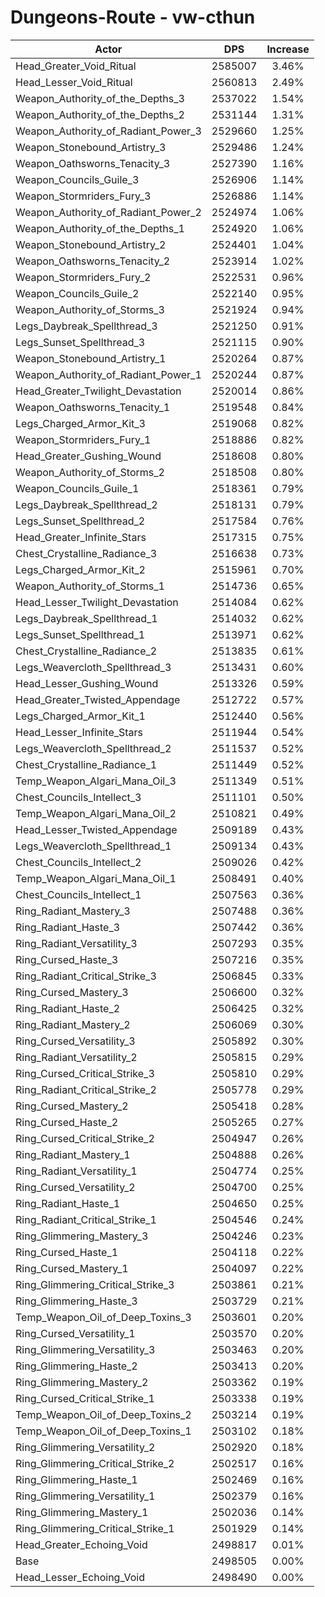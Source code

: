 # Dungeons-Route - vw-cthun
| Actor | DPS | Increase |
|---|:---:|:---:|
|Head_Greater_Void_Ritual|2585007|3.46%|
|Head_Lesser_Void_Ritual|2560813|2.49%|
|Weapon_Authority_of_the_Depths_3|2537022|1.54%|
|Weapon_Authority_of_the_Depths_2|2531144|1.31%|
|Weapon_Authority_of_Radiant_Power_3|2529660|1.25%|
|Weapon_Stonebound_Artistry_3|2529486|1.24%|
|Weapon_Oathsworns_Tenacity_3|2527390|1.16%|
|Weapon_Councils_Guile_3|2526906|1.14%|
|Weapon_Stormriders_Fury_3|2526886|1.14%|
|Weapon_Authority_of_Radiant_Power_2|2524974|1.06%|
|Weapon_Authority_of_the_Depths_1|2524920|1.06%|
|Weapon_Stonebound_Artistry_2|2524401|1.04%|
|Weapon_Oathsworns_Tenacity_2|2523914|1.02%|
|Weapon_Stormriders_Fury_2|2522531|0.96%|
|Weapon_Councils_Guile_2|2522140|0.95%|
|Weapon_Authority_of_Storms_3|2521924|0.94%|
|Legs_Daybreak_Spellthread_3|2521250|0.91%|
|Legs_Sunset_Spellthread_3|2521115|0.90%|
|Weapon_Stonebound_Artistry_1|2520264|0.87%|
|Weapon_Authority_of_Radiant_Power_1|2520244|0.87%|
|Head_Greater_Twilight_Devastation|2520014|0.86%|
|Weapon_Oathsworns_Tenacity_1|2519548|0.84%|
|Legs_Charged_Armor_Kit_3|2519068|0.82%|
|Weapon_Stormriders_Fury_1|2518886|0.82%|
|Head_Greater_Gushing_Wound|2518608|0.80%|
|Weapon_Authority_of_Storms_2|2518508|0.80%|
|Weapon_Councils_Guile_1|2518361|0.79%|
|Legs_Daybreak_Spellthread_2|2518131|0.79%|
|Legs_Sunset_Spellthread_2|2517584|0.76%|
|Head_Greater_Infinite_Stars|2517315|0.75%|
|Chest_Crystalline_Radiance_3|2516638|0.73%|
|Legs_Charged_Armor_Kit_2|2515961|0.70%|
|Weapon_Authority_of_Storms_1|2514736|0.65%|
|Head_Lesser_Twilight_Devastation|2514084|0.62%|
|Legs_Daybreak_Spellthread_1|2514032|0.62%|
|Legs_Sunset_Spellthread_1|2513971|0.62%|
|Chest_Crystalline_Radiance_2|2513835|0.61%|
|Legs_Weavercloth_Spellthread_3|2513431|0.60%|
|Head_Lesser_Gushing_Wound|2513326|0.59%|
|Head_Greater_Twisted_Appendage|2512722|0.57%|
|Legs_Charged_Armor_Kit_1|2512440|0.56%|
|Head_Lesser_Infinite_Stars|2511944|0.54%|
|Legs_Weavercloth_Spellthread_2|2511537|0.52%|
|Chest_Crystalline_Radiance_1|2511449|0.52%|
|Temp_Weapon_Algari_Mana_Oil_3|2511349|0.51%|
|Chest_Councils_Intellect_3|2511101|0.50%|
|Temp_Weapon_Algari_Mana_Oil_2|2510821|0.49%|
|Head_Lesser_Twisted_Appendage|2509189|0.43%|
|Legs_Weavercloth_Spellthread_1|2509134|0.43%|
|Chest_Councils_Intellect_2|2509026|0.42%|
|Temp_Weapon_Algari_Mana_Oil_1|2508491|0.40%|
|Chest_Councils_Intellect_1|2507563|0.36%|
|Ring_Radiant_Mastery_3|2507488|0.36%|
|Ring_Radiant_Haste_3|2507442|0.36%|
|Ring_Radiant_Versatility_3|2507293|0.35%|
|Ring_Cursed_Haste_3|2507216|0.35%|
|Ring_Radiant_Critical_Strike_3|2506845|0.33%|
|Ring_Cursed_Mastery_3|2506600|0.32%|
|Ring_Radiant_Haste_2|2506425|0.32%|
|Ring_Radiant_Mastery_2|2506069|0.30%|
|Ring_Cursed_Versatility_3|2505892|0.30%|
|Ring_Radiant_Versatility_2|2505815|0.29%|
|Ring_Cursed_Critical_Strike_3|2505810|0.29%|
|Ring_Radiant_Critical_Strike_2|2505778|0.29%|
|Ring_Cursed_Mastery_2|2505418|0.28%|
|Ring_Cursed_Haste_2|2505265|0.27%|
|Ring_Cursed_Critical_Strike_2|2504947|0.26%|
|Ring_Radiant_Mastery_1|2504888|0.26%|
|Ring_Radiant_Versatility_1|2504774|0.25%|
|Ring_Cursed_Versatility_2|2504700|0.25%|
|Ring_Radiant_Haste_1|2504650|0.25%|
|Ring_Radiant_Critical_Strike_1|2504546|0.24%|
|Ring_Glimmering_Mastery_3|2504246|0.23%|
|Ring_Cursed_Haste_1|2504118|0.22%|
|Ring_Cursed_Mastery_1|2504097|0.22%|
|Ring_Glimmering_Critical_Strike_3|2503861|0.21%|
|Ring_Glimmering_Haste_3|2503729|0.21%|
|Temp_Weapon_Oil_of_Deep_Toxins_3|2503601|0.20%|
|Ring_Cursed_Versatility_1|2503570|0.20%|
|Ring_Glimmering_Versatility_3|2503463|0.20%|
|Ring_Glimmering_Haste_2|2503413|0.20%|
|Ring_Glimmering_Mastery_2|2503362|0.19%|
|Ring_Cursed_Critical_Strike_1|2503338|0.19%|
|Temp_Weapon_Oil_of_Deep_Toxins_2|2503214|0.19%|
|Temp_Weapon_Oil_of_Deep_Toxins_1|2503102|0.18%|
|Ring_Glimmering_Versatility_2|2502920|0.18%|
|Ring_Glimmering_Critical_Strike_2|2502517|0.16%|
|Ring_Glimmering_Haste_1|2502469|0.16%|
|Ring_Glimmering_Versatility_1|2502379|0.16%|
|Ring_Glimmering_Mastery_1|2502036|0.14%|
|Ring_Glimmering_Critical_Strike_1|2501929|0.14%|
|Head_Greater_Echoing_Void|2498817|0.01%|
|Base|2498505|0.00%|
|Head_Lesser_Echoing_Void|2498490|0.00%|
